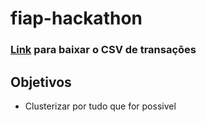 # fiap-hackathon


### [Link](https://fiap04ia.s3.amazonaws.com/transacoes.csv) para baixar o CSV de transações

## Objetivos 
-  Clusterizar por tudo que for possivel 
